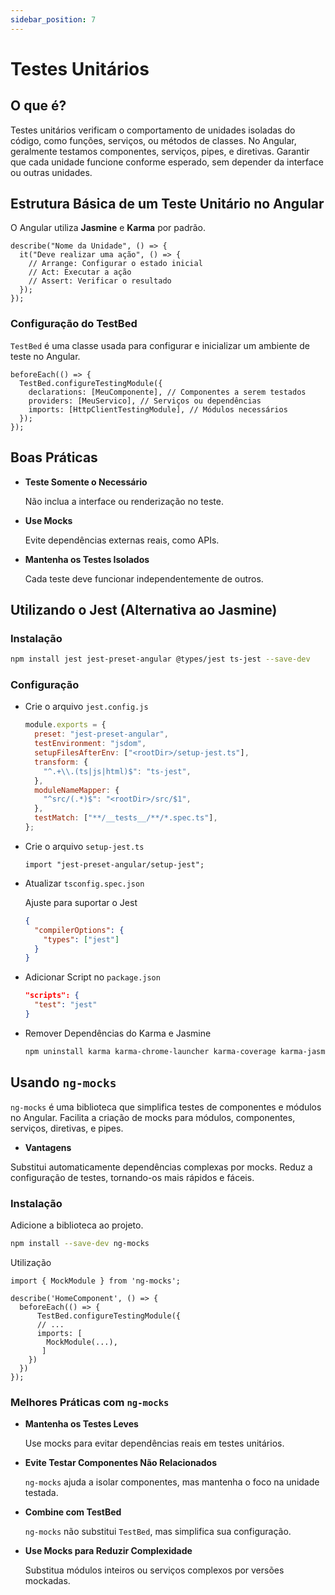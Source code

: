 ```yaml
---
sidebar_position: 7
---
```


# Testes Unitários

## O que é?

Testes unitários verificam o comportamento de unidades isoladas do código, como funções, serviços, ou métodos de classes. No Angular, geralmente testamos componentes, serviços, pipes, e diretivas. Garantir que cada unidade funcione conforme esperado, sem depender da interface ou outras unidades.

## Estrutura Básica de um Teste Unitário no Angular

O Angular utiliza **Jasmine** e **Karma** por padrão.

```tsx
describe("Nome da Unidade", () => {
  it("Deve realizar uma ação", () => {
    // Arrange: Configurar o estado inicial
    // Act: Executar a ação
    // Assert: Verificar o resultado
  });
});
```

### Configuração do TestBed

`TestBed` é uma classe usada para configurar e inicializar um ambiente de teste no Angular.

```tsx
beforeEach(() => {
  TestBed.configureTestingModule({
    declarations: [MeuComponente], // Componentes a serem testados
    providers: [MeuServico], // Serviços ou dependências
    imports: [HttpClientTestingModule], // Módulos necessários
  });
});
```

## Boas Práticas

- **Teste Somente o Necessário**

  Não inclua a interface ou renderização no teste.

- **Use Mocks**

  Evite dependências externas reais, como APIs.

- **Mantenha os Testes Isolados**

  Cada teste deve funcionar independentemente de outros.

## Utilizando o Jest (Alternativa ao Jasmine)

### Instalação

```bash
npm install jest jest-preset-angular @types/jest ts-jest --save-dev
```

### Configuração

- Crie o arquivo `jest.config.js`

  ```jsx
  module.exports = {
    preset: "jest-preset-angular",
    testEnvironment: "jsdom",
    setupFilesAfterEnv: ["<rootDir>/setup-jest.ts"],
    transform: {
      "^.+\\.(ts|js|html)$": "ts-jest",
    },
    moduleNameMapper: {
      "^src/(.*)$": "<rootDir>/src/$1",
    },
    testMatch: ["**/__tests__/**/*.spec.ts"],
  };
  ```

- Crie o arquivo `setup-jest.ts`

  ```tsx
  import "jest-preset-angular/setup-jest";
  ```

- Atualizar `tsconfig.spec.json`

  Ajuste para suportar o Jest

  ```json
  {
    "compilerOptions": {
      "types": ["jest"]
    }
  }
  ```

- Adicionar Script no `package.json`

  ```json
  "scripts": {
    "test": "jest"
  }
  ```

- Remover Dependências do Karma e Jasmine

  ```bash
  npm uninstall karma karma-chrome-launcher karma-coverage karma-jasmine karma-jasmine-html-reporter jasmine-core @types/jasmine
  ```

## Usando `ng-mocks`

`ng-mocks` é uma biblioteca que simplifica testes de componentes e módulos no Angular. Facilita a criação de mocks para módulos, componentes, serviços, diretivas, e pipes.

- **Vantagens**

Substitui automaticamente dependências complexas por mocks. Reduz a configuração de testes, tornando-os mais rápidos e fáceis.

### Instalação

Adicione a biblioteca ao projeto.

```bash
npm install --save-dev ng-mocks
```

Utilização

```tsx
import { MockModule } from 'ng-mocks';

describe('HomeComponent', () => {
  beforeEach(() => {
	  TestBed.configureTestingModule({
	  // ...
	  imports: [
	    MockModule(...),
	   ]
    })
  })
});

```

### Melhores Práticas com `ng-mocks`

- **Mantenha os Testes Leves**

  Use mocks para evitar dependências reais em testes unitários.

- **Evite Testar Componentes Não Relacionados**

  `ng-mocks` ajuda a isolar componentes, mas mantenha o foco na unidade testada.

- **Combine com TestBed**

  `ng-mocks` não substitui `TestBed`, mas simplifica sua configuração.

- **Use Mocks para Reduzir Complexidade**

  Substitua módulos inteiros ou serviços complexos por versões mockadas.
